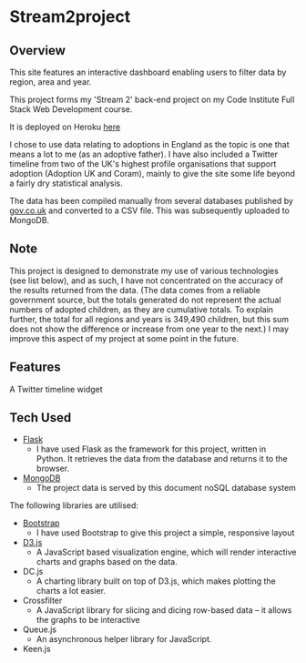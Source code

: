 # Stream2project

## Overview

This site features an interactive dashboard enabling users to filter data by region, area and year. 

This project forms my 'Stream 2' back-end project on my Code Institute Full Stack Web Development course.

It is deployed on Heroku [here](https://shrouded-savannah-58227.herokuapp.com/)

I chose to use data relating to adoptions in England as the topic is one that means a lot to me (as an adoptive father). I have also included a Twitter timeline from two of the UK's highest profile organisations that support adoption (Adoption UK and Coram), mainly to give the site some life beyond a fairly dry statistical analysis.


The data has been compiled manually from several databases published by [gov.co.uk](https://www.gov.uk/government/collections/statistics-looked-after-children) and converted to a CSV file. This was subsequently uploaded to MongoDB.


## Note
This project is designed to demonstrate my use of various technologies (see list below), and as such, I have not concentrated on the accuracy of the results returned from the data.
(The data comes from a reliable government source, but the totals generated do not represent the actual numbers of adopted children, as they are cumulative totals. To explain further, the total for all regions and years is 349,490 children, but  this sum does not show the difference or increase from one year to the next.) 
I may improve this aspect of my project at some point in the future.

## Features
A Twitter timeline widget


## Tech Used
- [Flask](http://flask.pocoo.org/)
	- I have used Flask as the framework for this project, written in Python. It retrieves the data from the database and returns it to the browser.
- [MongoDB](https://www.mongodb.com/)  
	- The project data is served by this document noSQL database system

The following libraries are utilised:
- [Bootstrap](http://getbootstrap.com/)
    - I have used Bootstrap to give this project a simple, responsive layout
- [D3.js](https://d3js.org/) 
	- A JavaScript based visualization engine, which will render interactive charts and graphs based on the data.
- DC.js
	- A charting library built on top of D3.js, which makes plotting the charts a lot easier.
- Crossfilter 
	- A JavaScript library for slicing and dicing row-based data – it allows the graphs to be interactive
- Queue.js
    - An asynchronous helper library for JavaScript.
- Keen.js